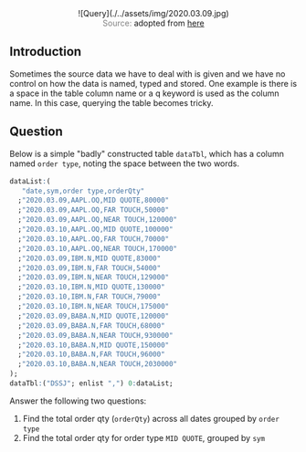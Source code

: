 <span style="display:block;text-align:center">
![Query](./../assets/img/2020.03.09.jpg)
</span>
<span style="display:block;text-align:center"><font color="grey">Source: </font>adopted from <a href="https://1.bp.blogspot.com/-f952rtXjMBA/WGQJDvpoJRI/AAAAAAAAAHw/M44B3s5q-yo_PLQ4vRh350BqzgV5q3rbwCLcB/s1600/Database-Query-Querycount-GetqueryLocator.png">here</a></span>


## Introduction
Sometimes the source data we have to deal with is given and we have no control on how the data is named, typed and stored. One example is there is a space in the table column name or a q keyword is used as the column name. In this case, querying the table becomes tricky.


## Question
Below is a simple "badly" constructed table ``dataTbl``, which has a column named ``order type``, noting the space between the two words.

```q
dataList:(
   "date,sym,order type,orderQty"
  ;"2020.03.09,AAPL.OQ,MID QUOTE,80000"
  ;"2020.03.09,AAPL.OQ,FAR TOUCH,50000"
  ;"2020.03.09,AAPL.OQ,NEAR TOUCH,120000"
  ;"2020.03.10,AAPL.OQ,MID QUOTE,100000"
  ;"2020.03.10,AAPL.OQ,FAR TOUCH,70000"
  ;"2020.03.10,AAPL.OQ,NEAR TOUCH,170000"
  ;"2020.03.09,IBM.N,MID QUOTE,83000"
  ;"2020.03.09,IBM.N,FAR TOUCH,54000"
  ;"2020.03.09,IBM.N,NEAR TOUCH,129000"
  ;"2020.03.10,IBM.N,MID QUOTE,130000"
  ;"2020.03.10,IBM.N,FAR TOUCH,79000"
  ;"2020.03.10,IBM.N,NEAR TOUCH,175000"
  ;"2020.03.09,BABA.N,MID QUOTE,120000"
  ;"2020.03.09,BABA.N,FAR TOUCH,68000"
  ;"2020.03.09,BABA.N,NEAR TOUCH,930000"
  ;"2020.03.10,BABA.N,MID QUOTE,150000"
  ;"2020.03.10,BABA.N,FAR TOUCH,96000"
  ;"2020.03.10,BABA.N,NEAR TOUCH,2030000"
);
dataTbl:("DSSJ"; enlist ",") 0:dataList;

```

Answer the following two questions:

1. Find the total order qty (``orderQty``) across all dates grouped by ``order type``
2. Find the total order qty for order type ``MID QUOTE``, grouped by ``sym``
